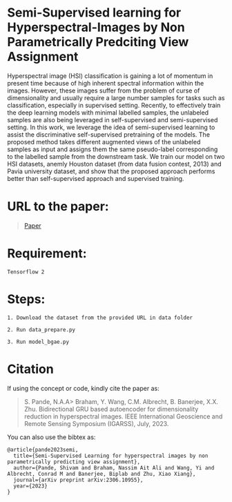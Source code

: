 # Semi-Supervised learning for Hyperspectral-Images by Non Parametrically Predciting View Assignment
Hyperspectral image (HSI) classification is gaining a lot of momentum in present time because of high inherent spectral information within the images. However, these images suffer from the problem of curse of dimensionality and usually require a large number samples for tasks such as classification, especially in supervised setting. Recently, to effectively train the deep learning models with minimal labelled samples, the unlabeled samples are also being leveraged in self-supervised and semi-supervised setting. In this work, we leverage the idea of semi-supervised learning to assist the discriminative self-supervised pretraining of the models. The proposed method takes different augmented views of the unlabeled samples as input and assigns them the same pseudo-label corresponding to the labelled sample from the downstream task. We train our model on two HSI datasets, anemly Houston dataset (from data fusion contest, 2013) and Pavia university dataset, and show that the proposed approach performs better than self-supervised approach and supervised training.

# URL to the paper: 
>[Paper](https://arxiv.org/pdf/2306.10955)

# Requirement:

```
Tensorflow 2
```
# Steps:

```
1. Download the dataset from the provided URL in data folder
```
```
2. Run data_prepare.py
```
```
3. Run model_bgae.py
```
# Citation

If using the concept or code, kindly cite the paper as: 
>S. Pande, N.A.A> Braham, Y. Wang, C.M. Albrecht, B. Banerjee, X.X. Zhu. Bidirectional GRU based autoencoder for dimensionality reduction in hyperspectral images. IEEE International Geoscience and Remote Sensing Symposium (IGARSS), July, 2023.

You can also use the bibtex as:
```
@article{pande2023semi,
  title={Semi-Supervised Learning for hyperspectral images by non parametrically predicting view assignment},
  author={Pande, Shivam and Braham, Nassim Ait Ali and Wang, Yi and Albrecht, Conrad M and Banerjee, Biplab and Zhu, Xiao Xiang},
  journal={arXiv preprint arXiv:2306.10955},
  year={2023}
}

```
